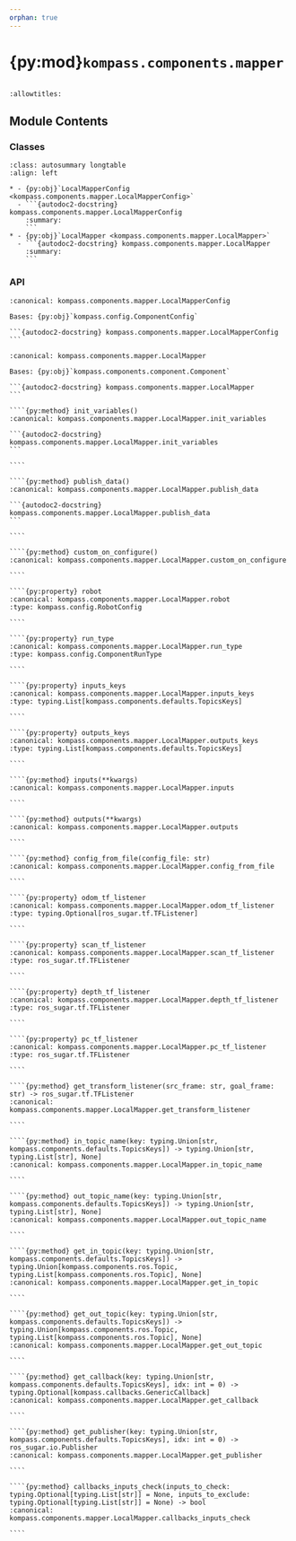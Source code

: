 ```yaml
---
orphan: true
---
```


# {py:mod}`kompass.components.mapper`

```{py:module} kompass.components.mapper
```

```{autodoc2-docstring} kompass.components.mapper
:allowtitles:
```

## Module Contents

### Classes

````{list-table}
:class: autosummary longtable
:align: left

* - {py:obj}`LocalMapperConfig <kompass.components.mapper.LocalMapperConfig>`
  - ```{autodoc2-docstring} kompass.components.mapper.LocalMapperConfig
    :summary:
    ```
* - {py:obj}`LocalMapper <kompass.components.mapper.LocalMapper>`
  - ```{autodoc2-docstring} kompass.components.mapper.LocalMapper
    :summary:
    ```
````

### API

````{py:class} LocalMapperConfig
:canonical: kompass.components.mapper.LocalMapperConfig

Bases: {py:obj}`kompass.config.ComponentConfig`

```{autodoc2-docstring} kompass.components.mapper.LocalMapperConfig
```

````

`````{py:class} LocalMapper(*, component_name: str, config_file: typing.Optional[str] = None, config: typing.Optional[kompass.components.mapper.LocalMapperConfig] = None, inputs: typing.Optional[typing.Dict[str, kompass.components.ros.Topic]] = None, outputs: typing.Optional[typing.Dict[str, kompass.components.ros.Topic]] = None, **kwargs)
:canonical: kompass.components.mapper.LocalMapper

Bases: {py:obj}`kompass.components.component.Component`

```{autodoc2-docstring} kompass.components.mapper.LocalMapper
```

````{py:method} init_variables()
:canonical: kompass.components.mapper.LocalMapper.init_variables

```{autodoc2-docstring} kompass.components.mapper.LocalMapper.init_variables
```

````

````{py:method} publish_data()
:canonical: kompass.components.mapper.LocalMapper.publish_data

```{autodoc2-docstring} kompass.components.mapper.LocalMapper.publish_data
```

````

````{py:method} custom_on_configure()
:canonical: kompass.components.mapper.LocalMapper.custom_on_configure

````

````{py:property} robot
:canonical: kompass.components.mapper.LocalMapper.robot
:type: kompass.config.RobotConfig

````

````{py:property} run_type
:canonical: kompass.components.mapper.LocalMapper.run_type
:type: kompass.config.ComponentRunType

````

````{py:property} inputs_keys
:canonical: kompass.components.mapper.LocalMapper.inputs_keys
:type: typing.List[kompass.components.defaults.TopicsKeys]

````

````{py:property} outputs_keys
:canonical: kompass.components.mapper.LocalMapper.outputs_keys
:type: typing.List[kompass.components.defaults.TopicsKeys]

````

````{py:method} inputs(**kwargs)
:canonical: kompass.components.mapper.LocalMapper.inputs

````

````{py:method} outputs(**kwargs)
:canonical: kompass.components.mapper.LocalMapper.outputs

````

````{py:method} config_from_file(config_file: str)
:canonical: kompass.components.mapper.LocalMapper.config_from_file

````

````{py:property} odom_tf_listener
:canonical: kompass.components.mapper.LocalMapper.odom_tf_listener
:type: typing.Optional[ros_sugar.tf.TFListener]

````

````{py:property} scan_tf_listener
:canonical: kompass.components.mapper.LocalMapper.scan_tf_listener
:type: ros_sugar.tf.TFListener

````

````{py:property} depth_tf_listener
:canonical: kompass.components.mapper.LocalMapper.depth_tf_listener
:type: ros_sugar.tf.TFListener

````

````{py:property} pc_tf_listener
:canonical: kompass.components.mapper.LocalMapper.pc_tf_listener
:type: ros_sugar.tf.TFListener

````

````{py:method} get_transform_listener(src_frame: str, goal_frame: str) -> ros_sugar.tf.TFListener
:canonical: kompass.components.mapper.LocalMapper.get_transform_listener

````

````{py:method} in_topic_name(key: typing.Union[str, kompass.components.defaults.TopicsKeys]) -> typing.Union[str, typing.List[str], None]
:canonical: kompass.components.mapper.LocalMapper.in_topic_name

````

````{py:method} out_topic_name(key: typing.Union[str, kompass.components.defaults.TopicsKeys]) -> typing.Union[str, typing.List[str], None]
:canonical: kompass.components.mapper.LocalMapper.out_topic_name

````

````{py:method} get_in_topic(key: typing.Union[str, kompass.components.defaults.TopicsKeys]) -> typing.Union[kompass.components.ros.Topic, typing.List[kompass.components.ros.Topic], None]
:canonical: kompass.components.mapper.LocalMapper.get_in_topic

````

````{py:method} get_out_topic(key: typing.Union[str, kompass.components.defaults.TopicsKeys]) -> typing.Union[kompass.components.ros.Topic, typing.List[kompass.components.ros.Topic], None]
:canonical: kompass.components.mapper.LocalMapper.get_out_topic

````

````{py:method} get_callback(key: typing.Union[str, kompass.components.defaults.TopicsKeys], idx: int = 0) -> typing.Optional[kompass.callbacks.GenericCallback]
:canonical: kompass.components.mapper.LocalMapper.get_callback

````

````{py:method} get_publisher(key: typing.Union[str, kompass.components.defaults.TopicsKeys], idx: int = 0) -> ros_sugar.io.Publisher
:canonical: kompass.components.mapper.LocalMapper.get_publisher

````

````{py:method} callbacks_inputs_check(inputs_to_check: typing.Optional[typing.List[str]] = None, inputs_to_exclude: typing.Optional[typing.List[str]] = None) -> bool
:canonical: kompass.components.mapper.LocalMapper.callbacks_inputs_check

````

`````
